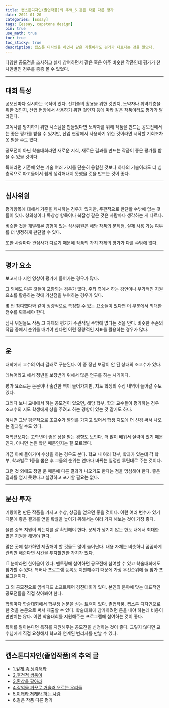 ```yaml
---
title: 캡스톤디자인(졸업작품)의 추억_6.같은 작품 다른 평가
date: 2021-01-20
categories: [Essay]
tags: [essay, capstone design]
pin: true
use_math: true
toc: true
toc_sticky: true
description: 캡스톤 디자인을 하면서 같은 작품이라도 평가가 다르다는 것을 알았다.
---
```


다양한 공모전을 조사하고 실제 참여하면서 같은 혹은 아주 비슷한 작품인데 평가가 천차만별인 경우를 종종 볼 수 있었다.  

***

## __대회 특성__

공모전마다 실시하는 목적이 있다. 신기술의 활용을 위한 것인지, 노약자나 취약계층을 위한 것인지, 산업 현장에서 사용하기 위한 것인지 등에 따라 같은 작품이라도 평가가 달라진다.  
  
고독사를 방지하기 위한 시스템을 만들었다면 노약자를 위해 작품을 만드는 공모전에서는 좋은 평가를 받을 수 있지만, 산업 현장에서 사용하기 위한 것이라면 시작할 기회조차 못 받을 수도 있다.  
  
공모전이 아닌 학술대회라면 새로운 지식, 새로운 결과를 만드는 작품이 좋은 평가를 받을 수 있을 것이다.  
  
특허라면 기존에 있는 기술 여러 가지를 단순히 융합한 것보다 하나의 기술이라도 더 심층적으로 파고들어서 쉽게 생각해내지 못했을 것을 만드는 것이 좋다.  

***

## __심사위원__

평가항목에 대해서 기준을 제시하는 경우가 있지만, 주관적으로 판단할 수밖에 없는 것들이 있다. 창의성이나 독창성 항목이나 복잡성 같은 것은 사람마다 생각하는 게 다르다.  
  
비슷한 것을 개발해본 경험이 있는 심사위원은 해당 작품의 문제점, 실제 사용 가능 여부를 더 냉정하게 판단할 수 있다.  
  
또한 사람마다 관심사가 다르기 때문에 작품의 가치 자체의 평가가 다를 수밖에 없다.  

***

## __평가 요소__
  
보고서나 시연 영상이 평가에 들어가는 경우가 많다.  
  
그 외에도 다른 것들이 포함되는 경우가 많다. 주최 측에서 하는 강연이나 부가적인 지원 요소를 활용하는 것에 가산점을 부여하는 경우가 있다.  
  
몇 번 참여했다와 같이 정량적으로 측정할 수 있는 요소들이 있다면 이 부분에서 최대한 점수를 획득해야 한다.  
  
심사 위원들도 작품 그 자체의 평가가 주관적일 수밖에 없다는 것을 안다. 비슷한 수준의 작품 중에서 순위를 매겨야 한다면 이런 정량적인 지표를 활용하는 경우가 많다.  

***

## __운__

대학에서 교수의 여러 갈래로 구분된다. 이 중 정년 보장이 안 된 상태의 조교수가 있다.  
  
테뉴어라고 해서 정년을 보장받기 위해서 많은 연구를 하는 시기이다.  
  
평가 요소로는 논문이나 출간한 책이 들어가지만, 지도 학생의 수상 내역이 들어갈 수도 있다.  

그러다 보니 교내에서 하는 공모전이 있으면, 해당 학부, 학과 교수들이 평가하는 경우 조교수의 지도 학생에게 상을 주려고 하는 경향이 있는 것 같기도 하다.  
  
아니면 그냥 평균적으로 조교수가 열의를 가지고 있어서 학생 지도에 더 신경 써서 나오는 결과일 수도 있다.  
  
저학년보다는 고학년이 좋은 상을 받는 경향도 보인다. 더 많이 배워서 실력이 있기 때문인지, 아니면 높은 학년 때문인지는 잘 모르겠다.  
  
가끔 아예 돌아가며 수상을 하는 경우도 본다. 학교 내 여러 학부, 학과가 있는데 각 학부, 학과별로 1등을 뽑은 후 그들의 순위는 연마다 바뀌는 일정한 루틴대로 주는 것이다.  
  
그런 것 외에도 정말 운 때문에 다른 결과가 나오기도 한다는 점을 명심해야 한다. 좋은 결과를 얻지 못했다고 실망하고 포기할 필요는 없다.  

***

## __분산 투자__

기왕이면 만든 작품을 가지고 수상, 상금을 얻으면 좋을 것이다. 이런 여러 변수가 있기 때문에 좋은 결과를 얻을 확률을 높이기 위해서는 여러 가지 해보는 것이 가장 좋다.  
  
물론 중복 지원이 되는지를 잘 확인해야 한다. 문제가 생기지 않는 한도 내에서 최대한 많은 지원을 해봐야 한다.  
  
많은 곳에 참가하면 제출해야 할 것들도 많이 늘어난다. 내용 자체는 비슷하니 꼼꼼하게 관리만 해준다면 시간을 투자할만한 가치가 있다.  
  
IT 분야라면 한이음이 있다. 멘토링에 참여하면 공모전에 참여할 수 있고 학술대회에도 참가할 수 있다. 특허나 프로그램 등록도 지원해주기 때문에 가장 우선순위에 둘 참가 프로그램이다.  
  
그 외 공모전으로 임베디드 소프트웨어 경진대회가 있다. 본인의 분야에 맞는 대표적인 공모전들을 직접 찾아봐야 한다.  
  
학회마다 학술대회에서 학부생 논문을 싣는 트랙이 있다. 졸업작품, 캡스톤 디자인으로 한 것을 논문으로 써서 제출할 수 있다. 학술대회에 참가하려면 돈을 내야 하는데 비용이 만만치는 않다. 이런 학술대회를 지원해주는 프로그램에 참여하는 것이 좋다.  
  
특허를 알아본다면 특허를 지원해주는 공모전을 신청하는 것이 좋다. 그렇지 않다면 교수님에게 직접 요청해서 학교와 연계된 변리사를 만날 수 있다.  

***

## __캡스톤디자인(졸업작품)의 추억 글__

- [1.깊게 좀 생각해라](https://chalgx.github.io/essay/MemoriesofCapstoneDesign1)
- [2.후천적 쌍둥이](https://chalgx.github.io/essay/MemoriesofCapstoneDesign2)
- [3.환상을 팔아라](https://chalgx.github.io/essay/MemoriesofCapstoneDesign3)
- [4.작업을 거꾸로 거슬러 오르는 우리들](https://chalgx.github.io/essay/MemoriesofCapstoneDesign4)
- [5.이래라 저래라 하는 사람](https://chalgx.github.io/essay/MemoriesofCapstoneDesign5)
- 6.같은 작품 다른 평가
